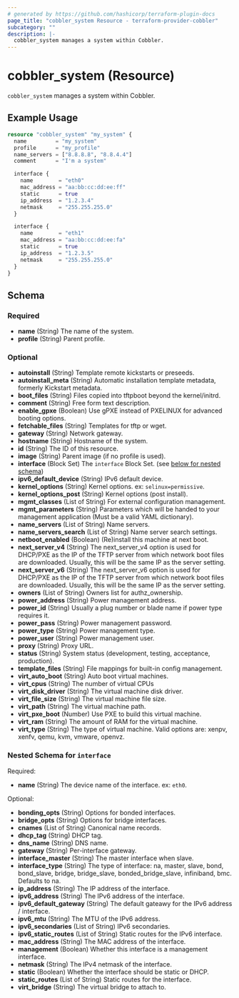 ```yaml
---
# generated by https://github.com/hashicorp/terraform-plugin-docs
page_title: "cobbler_system Resource - terraform-provider-cobbler"
subcategory: ""
description: |-
  cobbler_system manages a system within Cobbler.
---
```


# cobbler_system (Resource)

`cobbler_system` manages a system within Cobbler.

## Example Usage

```terraform
resource "cobbler_system" "my_system" {
  name         = "my_system"
  profile      = "my_profile"
  name_servers = ["8.8.8.8", "8.8.4.4"]
  comment      = "I'm a system"

  interface {
    name        = "eth0"
    mac_address = "aa:bb:cc:dd:ee:ff"
    static      = true
    ip_address  = "1.2.3.4"
    netmask     = "255.255.255.0"
  }

  interface {
    name        = "eth1"
    mac_address = "aa:bb:cc:dd:ee:fa"
    static      = true
    ip_address  = "1.2.3.5"
    netmask     = "255.255.255.0"
  }
}
```

<!-- schema generated by tfplugindocs -->
## Schema

### Required

- **name** (String) The name of the system.
- **profile** (String) Parent profile.

### Optional

- **autoinstall** (String) Template remote kickstarts or preseeds.
- **autoinstall_meta** (String) Automatic installation template metadata, formerly Kickstart metadata.
- **boot_files** (String) Files copied into tftpboot beyond the kernel/initrd.
- **comment** (String) Free form text description.
- **enable_gpxe** (Boolean) Use gPXE instead of PXELINUX for advanced booting options.
- **fetchable_files** (String) Templates for tftp or wget.
- **gateway** (String) Network gateway.
- **hostname** (String) Hostname of the system.
- **id** (String) The ID of this resource.
- **image** (String) Parent image (if no profile is used).
- **interface** (Block Set) The `interface` Block Set. (see [below for nested schema](#nestedblock--interface))
- **ipv6_default_device** (String) IPv6 default device.
- **kernel_options** (String) Kernel options. ex: `selinux=permissive`.
- **kernel_options_post** (String) Kernel options (post install).
- **mgmt_classes** (List of String) For external configuration management.
- **mgmt_parameters** (String) Parameters which will be handed to your management application (Must be a valid YAML dictionary).
- **name_servers** (List of String) Name servers.
- **name_servers_search** (List of String) Name server search settings.
- **netboot_enabled** (Boolean) (Re)install this machine at next boot.
- **next_server_v4** (String) The next_server_v4 option is used for DHCP/PXE as the IP of the TFTP server from which network boot files are downloaded. Usually, this will be the same IP as the server setting.
- **next_server_v6** (String) The next_server_v6 option is used for DHCP/PXE as the IP of the TFTP server from which network boot files are downloaded. Usually, this will be the same IP as the server setting.
- **owners** (List of String) Owners list for authz_ownership.
- **power_address** (String) Power management address.
- **power_id** (String) Usually a plug number or blade name if power type requires it.
- **power_pass** (String) Power management password.
- **power_type** (String) Power management type.
- **power_user** (String) Power management user.
- **proxy** (String) Proxy URL.
- **status** (String) System status (development, testing, acceptance, production).
- **template_files** (String) File mappings for built-in config management.
- **virt_auto_boot** (String) Auto boot virtual machines.
- **virt_cpus** (String) The number of virtual CPUs
- **virt_disk_driver** (String) The virtual machine disk driver.
- **virt_file_size** (String) The virtual machine file size.
- **virt_path** (String) The virtual machine path.
- **virt_pxe_boot** (Number) Use PXE to build this virtual machine.
- **virt_ram** (String) The amount of RAM for the virtual machine.
- **virt_type** (String) The type of virtual machine. Valid options are: xenpv, xenfv, qemu, kvm, vmware, openvz.

<a id="nestedblock--interface"></a>
### Nested Schema for `interface`

Required:

- **name** (String) The device name of the interface. ex: `eth0`.

Optional:

- **bonding_opts** (String) Options for bonded interfaces.
- **bridge_opts** (String) Options for bridge interfaces.
- **cnames** (List of String) Canonical name records.
- **dhcp_tag** (String) DHCP tag.
- **dns_name** (String) DNS name.
- **gateway** (String) Per-interface gateway.
- **interface_master** (String) The master interface when slave.
- **interface_type** (String) The type of interface: na, master, slave, bond, bond_slave, bridge, bridge_slave, bonded_bridge_slave, infiniband, bmc.  Defaults to na.
- **ip_address** (String) The IP address of the interface.
- **ipv6_address** (String) The IPv6 address of the interface.
- **ipv6_default_gateway** (String) The default gateawy for the IPv6 address / interface.
- **ipv6_mtu** (String) The MTU of the IPv6 address.
- **ipv6_secondaries** (List of String) IPv6 secondaries.
- **ipv6_static_routes** (List of String) Static routes for the IPv6 interface.
- **mac_address** (String) The MAC address of the interface.
- **management** (Boolean) Whether this interface is a management interface.
- **netmask** (String) The IPv4 netmask of the interface.
- **static** (Boolean) Whether the interface should be static or DHCP.
- **static_routes** (List of String) Static routes for the interface.
- **virt_bridge** (String) The virtual bridge to attach to.


